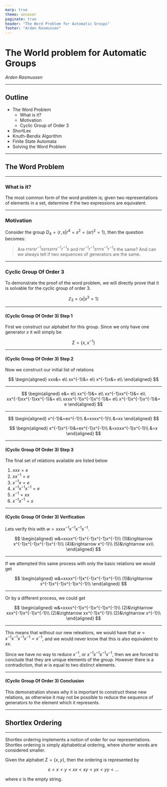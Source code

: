 ```yaml
---
marp: true
theme: uncover
paginate: true
header: "The Word Problem for Automatic Groups"
footer: "Arden Rasmussen"
---
```


<style>
section.multicol p {
    columns: 2;
}
section.smallFont p {
    font-size: 90%;
}
</style>

<!--_class: invert-->

# **The World problem for Automatic Groups**

_Arden Rasmussen_

<!-- Hello World Does this work -->

---

## Outline

- The Word Problem
  - What is it?
  - Motivation
  - Cyclic Group of Order $3$
- ShortLex
- Knuth-Bendix Algorithm
- Finite State Automata
- Solving the Word Problem

---

<!--_class: invert-->

## **The Word Problem**

---

### What is it?

The most common form of the word problem is; given two representations of
elements in a set, determine if the two expressions are equivalent.

---

### Motivation

Consider the group $D_4=\left\langle r,s\vert r^4=s^2=(sr)^2=1\right\rangle$,
then the question becomes:

> Are $rrsrsr^{-1}ssrssrrs^{-1}r^{-1}s$ and $rsr^{-1}r^{-1}srrrs^{-1}r^{-1}s$
> the same? And can we always tell if two sequences of generators are the same.

---

### Cyclic Group Of Order 3

To demonstrate the proof of the word problem, we will directly prove that it
is solvable for the cyclic group of order 3.

$$
\mathbb{Z}_3=\left\langle x\vert x^3=1\right\rangle
$$

---

#### (Cyclic Group Of Order 3) Step 1

First we construct our alphabet for this group. Since we only have one
generator $x$ it will simply be

$$
\Sigma=\left\{x,x^{-1}\right\}
$$

---

#### (Cyclic Group Of Order 3) Step 2

Now we construct our initial list of relations

$$
\begin{aligned}
xxx&= e\\
xx^{-1}&= e\\
x^{-1}x&= e\\
\end{aligned}
$$

---

$$
\begin{aligned}
e&= e\\
xx^{-1}&= e\\
xx^{-1}xx^{-1}&= e\\
xx^{-1}xx^{-1}xx^{-1}&= e\\
xxxx^{-1}x^{-1}x^{-1}&= e\\
x^{-1}x^{-1}x^{-1}&= e
\end{aligned}
$$

---

$$
\begin{aligned}
x^{-1}&=ex^{-1}\\
&=xxxx^{-1}\\
&=xx
\end{aligned}
$$

$$
\begin{aligned}
x^{-1}x^{-1}&=ex^{-1}x^{-1}\\
&=xxxx^{-1}x^{-1}\\
&=x
\end{aligned}
$$

---

#### (Cyclic Group Of Order 3) Step 3

The final set of relations available are listed below

1. $xxx=e$
2. $xx^{-1}=e$
3. $x^{-1}x=e$
4. $x^{-1}x^{-1}x^{-1}=e$
5. $x^{-1}=xx$
6. $x^{-1}x^{-1}=x$

---

#### (Cyclic Group Of Order 3) Verification

Lets verify this with $w=xxxx^{-1}x^{-1}x^{-1}x^{-1}$.

$$
\begin{aligned}
w&=xxxx^{-1}x^{-1}x^{-1}x^{-1}\\
(1)&\rightarrow x^{-1}x^{-1}x^{-1}x^{-1}\\
(4)&\rightarrow x^{-1}\\
(5)&\rightarrow xx\\
\end{aligned}
$$

---

If we attempted this same process with only the basic relations we would get

$$
\begin{aligned}
w&=xxxx^{-1}x^{-1}x^{-1}x^{-1}\\
(1)&\rightarrow x^{-1}x^{-1}x^{-1}x^{-1}\\
\end{aligned}
$$

---

Or by a different process, we could get

$$
\begin{aligned}
w&=xxxx^{-1}x^{-1}x^{-1}x^{-1}\\
(2)&\rightarrow xxx^{-1}x^{-1}x^{-1}\\
(2)&\rightarrow xx^{-1}x^{-1}\\
(2)&\rightarrow x^{-1}\\
\end{aligned}
$$

---

<!--_class: smallFont--->

This means that without our new releations, we would have that
$w=x^{-1}x^{-1}x^{-1}x^{-1}=x^{-1}$, and we would never know that this is
also equivalent to $xx$.

Since we have no way to reduce $x^{-1}$, or $x^{-1}x^{-1}x^{-1}x^{-1}$, then
we are forced to conclude that they are unique elements of the group. However
there is a contradiction, that $w$ is equal to two distinct elements.

---

#### (Cyclic Group Of Order 3) Conclusion

This demonstration shows why it is important to construct these new
relations, as otherwise it may not be possible to reduce the sequence of
generators to the element which it represents.

---

<!--_class: invert-->

## **Shortlex Ordering**

---

Shortlex ordering implements a notion of order for our representations.
Shortlex ordering is simply alphabetical ordering, where shorter words are
considered smaller.

Given the alphabet $\Sigma=\left\{x,y\right\}$, then the ordering is represented by

$$
\varepsilon <x<y<xx<xy<yx<yy<\ldots
$$

where $\varepsilon$ is the empty string.
